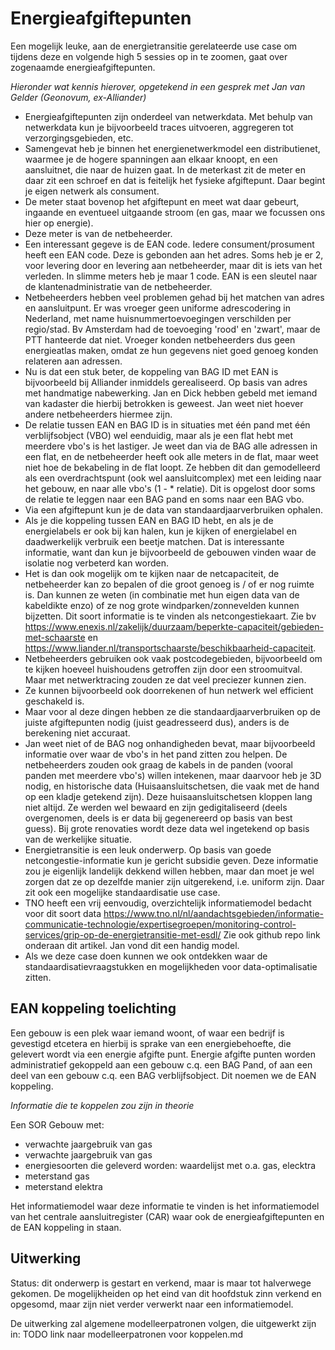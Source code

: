 # Energieafgiftepunten

Een mogelijk leuke, aan de energietransitie gerelateerde use case om tijdens deze en volgende high 5 sessies op in te zoomen, gaat over zogenaamde energieafgiftepunten. 

_Hieronder wat kennis hierover, opgetekend in een gesprek met Jan van Gelder (Geonovum, ex-Alliander)_ 

- Energieafgiftepunten zijn onderdeel van netwerkdata. Met behulp van netwerkdata kun je bijvoorbeeld  traces uitvoeren, aggregeren tot verzorgingsgebieden, etc.
- Samengevat heb je binnen het energienetwerkmodel een distributienet, waarmee je de hogere spanningen aan elkaar knoopt, en een aansluitnet, die naar de huizen gaat. In de meterkast zit de meter en daar zit een schroef en dat is feitelijk het fysieke afgiftepunt. Daar begint je eigen netwerk als consument. 
- De meter staat bovenop het afgiftepunt en meet wat daar gebeurt, ingaande en eventueel uitgaande stroom (en gas, maar we focussen ons hier op energie).
- Deze meter is van de netbeheerder. 
- Een interessant gegeve is de EAN code. Iedere consument/prosument heeft een EAN code. Deze is gebonden aan het adres. Soms heb je er 2, voor levering door en levering aan netbeheerder, maar dit is iets van het verleden. In slimme meters heb je maar 1 code. EAN is een sleutel naar de klantenadministratie van de netbeheerder. 
- Netbeheerders hebben veel problemen gehad bij het matchen van adres en aansluitpunt. Er was vroeger geen uniforme adrescodering in Nederland, met name huisnummertoevoegingen verschilden per regio/stad. Bv Amsterdam had de toevoeging 'rood' en 'zwart', maar de PTT hanteerde dat niet. Vroeger konden netbeheerders dus geen energieatlas maken, omdat ze hun gegevens niet goed genoeg konden relateren aan adressen. 
- Nu is dat een stuk beter, de koppeling van BAG ID met EAN is bijvoorbeeld bij Alliander inmiddels gerealiseerd. Op basis van adres met handmatige nabewerking. Jan en Dick hebben gebeld met iemand van kadaster die hierbij betrokken is geweest. Jan weet niet hoever andere netbeheerders hiermee zijn. 
- De relatie tussen EAN en BAG ID is in situaties met één pand met één verblijfsobject (VBO) wel eenduidig, maar als je een flat hebt met meerdere vbo's is het lastiger. Je weet dan via de BAG alle adressen in een flat, en de netbeheerder heeft ook alle meters in de flat, maar weet niet hoe de bekabeling in de flat loopt. Ze hebben dit dan gemodelleerd als een overdrachtspunt (ook wel aansluitcomplex) met een leiding naar het gebouw, en naar alle vbo's (1 - * relatie). Dit is opgelost door soms de relatie te leggen naar een BAG pand en soms naar een BAG vbo. 
- Via een afgiftepunt kun je de data van standaardjaarverbruiken ophalen. 
- Als je die koppeling tussen EAN en BAG ID hebt, en als je de energielabels er ook bij kan halen, kun je kijken of energielabel en daadwerkelijk verbruik een beetje matchen. Dat is interessante informatie, want dan kun je bijvoorbeeld de gebouwen vinden waar de isolatie nog verbeterd kan worden.
- Het is dan ook mogelijk om te kijken naar de netcapaciteit, de netbeheerder kan zo bepalen of die groot genoeg is / of er nog ruimte is. Dan kunnen ze weten (in combinatie met hun eigen data van de kabeldikte enzo) of ze nog grote windparken/zonnevelden kunnen bijzetten. Dit soort informatie is te vinden als netcongestiekaart. Zie bv https://www.enexis.nl/zakelijk/duurzaam/beperkte-capaciteit/gebieden-met-schaarste en https://www.liander.nl/transportschaarste/beschikbaarheid-capaciteit. 
- Netbeheerders gebruiken ook vaak postcodegebieden, bijvoorbeeld om te kijken hoeveel huishoudens getroffen zijn door een stroomuitval. Maar met netwerktracing zouden ze dat veel preciezer kunnen zien. 
- Ze kunnen bijvoorbeeld ook doorrekenen of hun netwerk wel efficient geschakeld is. 
- Maar voor al deze dingen hebben ze die standaardjaarverbruiken op de juiste afgiftepunten nodig (juist geadresseerd dus), anders is de berekening niet accuraat. 
- Jan weet niet of de BAG nog onhandigheden bevat, maar bijvoorbeeld informatie over waar de vbo's in het pand zitten zou helpen. De netbeheerders zouden ook graag de kabels in de panden (vooral panden met meerdere vbo's) willen intekenen, maar daarvoor heb je 3D nodig, en historische data (Huisaansluitschetsen, die vaak met de hand op een kladje getekend zijn). Deze huisaansluitschetsen kloppen lang niet altijd. Ze werden wel bewaard en zijn gedigitaliseerd (deels overgenomen, deels is er data bij gegenereerd op basis van best guess). Bij grote renovaties wordt deze data wel ingetekend op basis van de werkelijke situatie. 
- Energietransitie is een leuk onderwerp. Op basis van goede netcongestie-informatie kun je gericht subsidie geven. Deze informatie zou je eigenlijk landelijk dekkend willen hebben, maar dan moet je wel zorgen dat ze op dezelfde manier zijn uitgerekend, i.e. uniform zijn. Daar zit ook een mogelijke standaardisatie use case.
- TNO heeft een vrij eenvoudig, overzichtelijk informatiemodel bedacht voor dit soort data https://www.tno.nl/nl/aandachtsgebieden/informatie-communicatie-technologie/expertisegroepen/monitoring-control-services/grip-op-de-energietransitie-met-esdl/ Zie ook github repo link onderaan dit artikel. Jan vond dit een handig model.
- Als we deze case doen kunnen we ook ontdekken waar de standaardisatievraagstukken en mogelijkheden voor data-optimalisatie zitten. 

## EAN koppeling toelichting 

Een gebouw is een plek waar iemand woont, of waar een bedrijf is gevestigd etcetera en hierbij is sprake van een energiebehoefte, die gelevert wordt  via een energie afgifte punt. Energie afgifte punten worden administratief gekoppeld aan een gebouw c.q. een BAG Pand, of aan een deel van een gebouw c.q. een BAG verblijfsobject. Dit noemen we de EAN koppeling. 

_Informatie die te koppelen zou zijn in theorie_ 

Een SOR Gebouw met: 
- verwachte jaargebruik van gas 
- verwachte jaargebruik van gas 
- energiesoorten die geleverd worden: waardelijst met o.a. gas, elecktra
- meterstand gas
- meterstand elektra 

Het informatiemodel waar deze informatie te vinden is het informatiemodel van het centrale aansluitregister (CAR) waar ook de energieafgiftepunten en de EAN koppeling in staan.

## Uitwerking 

Status: dit onderwerp is gestart en verkend, maar is maar tot halverwege gekomen. De mogelijkheiden op het eind van dit hoofdstuk zinn verkend en opgesomd, maar zijn niet verder verwerkt naar een informatiemodel. 

De uitwerking zal algemene modelleerpatronen volgen, die uitgewerkt zijn in: TODO link naar modelleerpatronen voor koppelen.md

